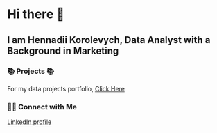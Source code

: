 # Hi there 👋
## I am Hennadii Korolevych, Data Analyst with a Background in Marketing 

### 📚 Projects 📚
For my data projects portfolio, [Click Here](https://github.com/Aneg0707/LTV-category-prediction-Python-) 

### 🙌🏻 Connect with Me

[LinkedIn profile](https://www.linkedin.com/in/h-korolevych/)

